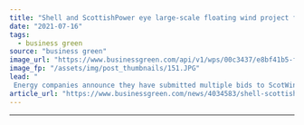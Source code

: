 ```yaml
---
title: "Shell and ScottishPower eye large-scale floating wind project for north east Scotland"
date: "2021-07-16"
tags: 
  - business green
source: "business green"
image_url: "https://www.businessgreen.com/api/v1/wps/00c3437/e8bf41b5-f5e1-4450-992f-a1c7fdaede60/5/hywind-185x114.JPG"
image_fp: "/assets/img/post_thumbnails/151.JPG"
lead: "
 Energy companies announce they have submitted multiple bids to ScotWind, the first offshore wind leasing round in Scottish waters for more than a decade ..."
article_url: "https://www.businessgreen.com/news/4034583/shell-scottishpower-eye-scale-floating-wind-project-north-east-scotland"
---
```


---
